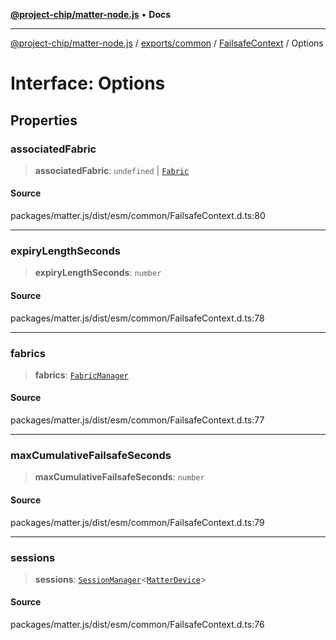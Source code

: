 [**@project-chip/matter-node.js**](../../../../../README.md) • **Docs**

***

[@project-chip/matter-node.js](../../../../../modules.md) / [exports/common](../../../README.md) / [FailsafeContext](../README.md) / Options

# Interface: Options

## Properties

### associatedFabric

> **associatedFabric**: `undefined` \| [`Fabric`](../../../../fabric/classes/Fabric.md)

#### Source

packages/matter.js/dist/esm/common/FailsafeContext.d.ts:80

***

### expiryLengthSeconds

> **expiryLengthSeconds**: `number`

#### Source

packages/matter.js/dist/esm/common/FailsafeContext.d.ts:78

***

### fabrics

> **fabrics**: [`FabricManager`](../../../../fabric/classes/FabricManager.md)

#### Source

packages/matter.js/dist/esm/common/FailsafeContext.d.ts:77

***

### maxCumulativeFailsafeSeconds

> **maxCumulativeFailsafeSeconds**: `number`

#### Source

packages/matter.js/dist/esm/common/FailsafeContext.d.ts:79

***

### sessions

> **sessions**: [`SessionManager`](../../../../session/classes/SessionManager.md)\<[`MatterDevice`](../../../../cluster/-internal-/classes/MatterDevice.md)\>

#### Source

packages/matter.js/dist/esm/common/FailsafeContext.d.ts:76
